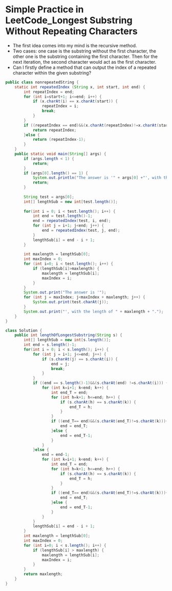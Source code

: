 # Simple Practice in LeetCode_Longest Substring Without Repeating Characters        

- The first idea comes into my mind is the recursive method.                
- Two cases: one case is the substring without the first character, the other one is the substring containing the first character. Then for the next iteration, the second character would act as the first character.                 
- Can I firstly define a method that can output the index of a repeated character within the given substring?                  

```java
public class nonrepeatedString {
	static int repeatedIndex (String x, int start, int end) {
		int repeatIndex = end;
		for (int i=start+1; i<=end; i++) {
			if (x.charAt(i) == x.charAt(start)) {
				repeatIndex = i;
				break;
			}
		}
		if ((repeatIndex == end)&&(x.charAt(repeatIndex)!=x.charAt(start))) {
			return repeatIndex;
		}else {
			return (repeatIndex-1);
		}
	}
	public static void main(String[] args) {
		if (args.length < 1) {
			return;
		}
		if (args[0].length() == 1) {
			System.out.println("The answer is '" + args[0] +"', with the length of 1.");
			return;
		}
		
		String test = args[0];
		int[] lengthSub = new int[test.length()];
		
		for(int i = 0; i < test.length(); i++) {
			int end = test.length()-1;
			end = repeatedIndex(test, i, end);
			for (int j = i+1; j<end; j++) {				
				end = repeatedIndex(test, j, end);				
			}
			lengthSub[i] = end - i + 1;
		}
		
		int maxlength = lengthSub[0];
		int maxIndex = 0;
		for (int i=0; i < test.length(); i++) {
			if (lengthSub[i]>maxlength) {
				maxlength = lengthSub[i];
				maxIndex = i;
			}
		}
		System.out.print("The answer is '");
		for (int j = maxIndex; j<maxIndex + maxlength; j++) {
			System.out.print(test.charAt(j));
		}
		System.out.print("', with the length of " + maxlength + ".");
	}
}
```

```java
class Solution {
    public int lengthOfLongestSubstring(String s) {
        int[] lengthSub = new int[s.length()];
        int end = s.length()-1;
        for(int i = 0; i < s.length(); i++) {
            for (int j = i+1; j<=end; j++) {
                if (s.charAt(j) == s.charAt(i)) {
                    end = j;
                    break;
                }
            }
            if ((end == s.length()-1)&&(s.charAt(end) !=s.charAt(i))) {
                for (int k=i+1; k<end; k++) {
                    int end_T = end;
                    for (int h=k+1; h<=end; h++) {
                        if (s.charAt(h) == s.charAt(k)) {
                            end_T = h;
                        }
                    }
                    if ((end_T== end)&&(s.charAt(end_T)!=s.charAt(k))){
                        end = end_T;
                    }else {
                        end = end_T-1;
                    }
                }    
            }else {
                end = end-1;
                for (int k=i+1; k<end; k++) {
                    int end_T = end;
                    for (int h=k+1; h<=end; h++) {
                        if (s.charAt(h) == s.charAt(k)) {
                            end_T = h;
                        }
                    }
                    if ((end_T== end)&&(s.charAt(end_T)!=s.charAt(k))){
                        end = end_T;
                    }else {
                        end = end_T-1;
                    }
                }  
            }
            lengthSub[i] = end - i + 1;
		}
        int maxlength = lengthSub[0];
        int maxIndex = 0;
        for (int i=0; i < s.length(); i++) {
            if (lengthSub[i] > maxlength) {
                maxlength = lengthSub[i];
                maxIndex = i;
            }
        }
        return maxlength;
	}
}
```

